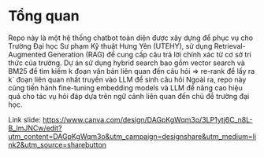 # Tổng quan

Repo này là một hệ thống chatbot toàn diện được xây dựng để phục vụ cho Trường Đại học Sư phạm Kỹ thuật Hưng Yên (UTEHY), sử dụng Retrieval-Augmented Generation (RAG) để cung cấp câu trả lời chính xác từ cơ sở tri thức của trường.
Dự án sử dụng hybrid search bao gồm vector search và BM25 để tìm kiếm k đoạn văn bản liên quan đến câu hỏi => re-rank để lấy ra k` đoạn liên quan nhất truyền vào LLM để sinh câu hỏi
Ngoài ra, repo này cũng tiến hành fine-tuning embedding models và LLM để nâng cao hiệu quả cho tác vụ hỏi đáp dựa trên ngữ cảnh liên quan đến chủ đề trường đại học.


Link slide: https://www.canva.com/design/DAGpKgWqm3o/3LP1ytj6C_n8L-B_lmJNCw/edit?utm_content=DAGpKgWqm3o&utm_campaign=designshare&utm_medium=link2&utm_source=sharebutton
